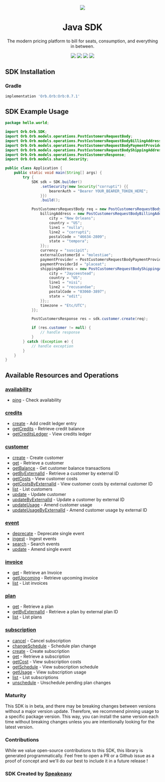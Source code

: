 <div align="center">
    <picture>
        <source srcset="https://user-images.githubusercontent.com/6267663/229776363-b219eaec-e1aa-4192-9123-d8a8e0ab997d.svg" media="(prefers-color-scheme: dark)">
        <img src="https://user-images.githubusercontent.com/6267663/229776275-b670d564-fc2e-4843-b061-adf230737e3f.svg">
    </picture>
    <h1>Java SDK</h1>
   <p>The modern pricing platform to bill for seats, consumption, and everything in between.</p>
   <a href="https://docs.withorb.com/docs/orb-docs/overview"><img src="https://img.shields.io/static/v1?label=Docs&message=API Ref&color=5444e4&style=for-the-badge" /></a>
   <a href="https://github.com/speakeasy-sdks/orb-java/actions"><img src="https://img.shields.io/github/actions/workflow/status/speakeasy-sdks/orb-java/speakeasy_sdk_generation.yml?style=for-the-badge" /></a>
  <a href="https://opensource.org/licenses/MIT"><img src="https://img.shields.io/badge/License-MIT-blue.svg?style=for-the-badge" /></a>
  <a href="https://github.com/speakeasy-sdks/orb-java/releases"><img src="https://img.shields.io/github/v/release/speakeasy-sdks/orb-java?sort=semver&style=for-the-badge" /></a>
</div>

<!-- Start SDK Installation -->
## SDK Installation

### Gradle

```groovy
implementation 'Orb.Orb:Orb:0.7.1'
```
<!-- End SDK Installation -->

## SDK Example Usage
<!-- Start SDK Example Usage -->
```java
package hello.world;

import Orb.Orb.SDK;
import Orb.Orb.models.operations.PostCustomersRequestBody;
import Orb.Orb.models.operations.PostCustomersRequestBodyBillingAddress;
import Orb.Orb.models.operations.PostCustomersRequestBodyPaymentProviderEnum;
import Orb.Orb.models.operations.PostCustomersRequestBodyShippingAddress;
import Orb.Orb.models.operations.PostCustomersResponse;
import Orb.Orb.models.shared.Security;

public class Application {
    public static void main(String[] args) {
        try {
            SDK sdk = SDK.builder()
                .setSecurity(new Security("corrupti") {{
                    bearerAuth = "Bearer YOUR_BEARER_TOKEN_HERE";
                }})
                .build();

            PostCustomersRequestBody req = new PostCustomersRequestBody("provident", "distinctio") {{
                billingAddress = new PostCustomersRequestBodyBillingAddress() {{
                    city = "New Orleans";
                    country = "US";
                    line1 = "nulla";
                    line2 = "corrupti";
                    postalCode = "46634-2809";
                    state = "tempora";
                }};;
                currency = "suscipit";
                externalCustomerId = "molestiae";
                paymentProvider = PostCustomersRequestBodyPaymentProviderEnum.STRIPE_INVOICE;
                paymentProviderId = "placeat";
                shippingAddress = new PostCustomersRequestBodyShippingAddress() {{
                    city = "Jayceestead";
                    country = "US";
                    line1 = "nisi";
                    line2 = "recusandae";
                    postalCode = "03060-3897";
                    state = "odit";
                }};;
                timezone = "Etc/UTC";
            }};            

            PostCustomersResponse res = sdk.customer.create(req);

            if (res.customer != null) {
                // handle response
            }
        } catch (Exception e) {
            // handle exception
        }
    }
}
```
<!-- End SDK Example Usage -->

<!-- Start SDK Available Operations -->
## Available Resources and Operations


### [availability](docs/availability/README.md)

* [ping](docs/availability/README.md#ping) - Check availability

### [credits](docs/credits/README.md)

* [create](docs/credits/README.md#create) - Add credit ledger entry
* [getCredits](docs/credits/README.md#getcredits) - Retrieve credit balance
* [getCreditsLedger](docs/credits/README.md#getcreditsledger) - View credits ledger

### [customer](docs/customer/README.md)

* [create](docs/customer/README.md#create) - Create customer
* [get](docs/customer/README.md#get) - Retrieve a customer
* [getBalance](docs/customer/README.md#getbalance) - Get customer balance transactions
* [getByExternalId](docs/customer/README.md#getbyexternalid) - Retrieve a customer by external ID
* [getCosts](docs/customer/README.md#getcosts) - View customer costs
* [getCostsByExternalId](docs/customer/README.md#getcostsbyexternalid) - View customer costs by external customer ID
* [list](docs/customer/README.md#list) - List customers
* [update](docs/customer/README.md#update) - Update customer
* [updateByExternalId](docs/customer/README.md#updatebyexternalid) - Update a customer by external ID
* [updateUsage](docs/customer/README.md#updateusage) - Amend customer usage
* [updateUsageByExternalId](docs/customer/README.md#updateusagebyexternalid) - Amend customer usage by external ID

### [event](docs/event/README.md)

* [deprecate](docs/event/README.md#deprecate) - Deprecate single event
* [ingest](docs/event/README.md#ingest) - Ingest events
* [search](docs/event/README.md#search) - Search events
* [update](docs/event/README.md#update) - Amend single event

### [invoice](docs/invoice/README.md)

* [get](docs/invoice/README.md#get) - Retrieve an Invoice
* [getUpcoming](docs/invoice/README.md#getupcoming) - Retrieve upcoming invoice
* [list](docs/invoice/README.md#list) - List invoices

### [plan](docs/plan/README.md)

* [get](docs/plan/README.md#get) - Retrieve a plan
* [getByExternalId](docs/plan/README.md#getbyexternalid) - Retrieve a plan by external plan ID
* [list](docs/plan/README.md#list) - List plans

### [subscription](docs/subscription/README.md)

* [cancel](docs/subscription/README.md#cancel) - Cancel subscription
* [changeSchedule](docs/subscription/README.md#changeschedule) - Schedule plan change
* [create](docs/subscription/README.md#create) - Create subscription
* [get](docs/subscription/README.md#get) - Retrieve a subscription
* [getCost](docs/subscription/README.md#getcost) - View subscription costs
* [getSchedule](docs/subscription/README.md#getschedule) - View subscription schedule
* [getUsage](docs/subscription/README.md#getusage) - View subscription usage
* [list](docs/subscription/README.md#list) - List subscriptions
* [unschedule](docs/subscription/README.md#unschedule) - Unschedule pending plan changes
<!-- End SDK Available Operations -->

### Maturity

This SDK is in beta, and there may be breaking changes between versions without a major version update. Therefore, we recommend pinning usage 
to a specific package version. This way, you can install the same version each time without breaking changes unless you are intentionally 
looking for the latest version.

### Contributions

While we value open-source contributions to this SDK, this library is generated programmatically. 
Feel free to open a PR or a Github issue as a proof of concept and we'll do our best to include it in a future release !

### SDK Created by [Speakeasy](https://docs.speakeasyapi.dev/docs/using-speakeasy/client-sdks)
